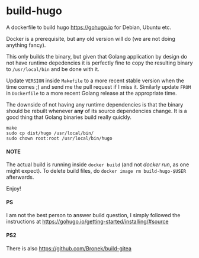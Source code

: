 # build-hugo

A dockerfile to build hugo https://gohugo.io for Debian, Ubuntu etc.

Docker is a prerequisite, but any old version will do (we are not doing anything fancy).

This only builds the binary, but given that Golang application by design do not have runtime depedencies it is
perfectly fine to copy the resulting binary to `/usr/local/bin` and be done with it.

Update `VERSION` inside `Makefile` to a more recent stable version when the time comes ;) and send me the pull request if
I miss it. Similarly update `FROM` in `Dockerfile` to a more recent Golang release at the appropriate time.

The downside of not having any runtime dependencies is that the binary should be rebuilt whenever **any** of its source dependencies change.
It is a good thing that Golang binaries build really quickly.


```
make
sudo cp dist/hugo /usr/local/bin/
sudo chown root:root /usr/local/bin/hugo
```

#### NOTE

The actual build is running inside `docker build` (and not *docker run*, as one might expect). To delete build files, do `docker image rm build-hugo-$USER` afterwards.

Enjoy!


#### PS

I am not the best person to answer build question, I simply followed the instructions at https://gohugo.io/getting-started/installing/#source

#### PS2

There is also https://github.com/Bronek/build-gitea

